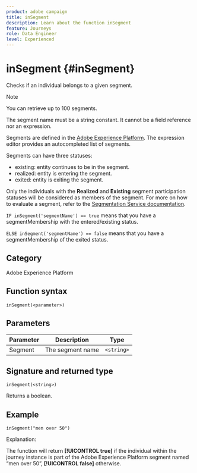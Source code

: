 ```yaml
---
product: adobe campaign
title: inSegment
description: Learn about the function inSegment
feature: Journeys
role: Data Engineer
level: Experienced
---
```

# inSegment {#inSegment}

Checks if an individual belongs to a given segment.

>[!NOTE]
>
>You can retrieve up to 100 segments.

The segment name must be a string constant. It cannot be a field reference nor an expression.

Segments are defined in the [Adobe Experience Platform](https://platform.adobe.com/segment/overview). The expression editor provides an autocompleted list of segments.

Segments can have three statuses:

* existing: entity continues to be in the segment.
* realized: entity is entering the segment.
* exited: entity is exiting the segment.

Only the individuals with the **Realized** and **Existing** segment participation statuses will be considered as members of the segment. For more on how to evaluate a segment, refer to the [Segmentation Service documentation](https://experienceleague.adobe.com/docs/experience-platform/segmentation/tutorials/evaluate-a-segment.html?lang=en#interpret-segment-results). 

`IF inSegment('segmentName') == true` means that you have a segmentMembership with the entered/existing status.

`ELSE inSegment('segmentName') == false` means that you have a segmentMembership of the exited status.

## Category

Adobe Experience Platform

## Function syntax

`inSegment(<parameter>)`

## Parameters

|Parameter|Description|Type|
|--- |--- |--- |
|Segment|The segment name |`<string>`|

## Signature and returned type

`inSegment(<string>)`

Returns a boolean.

## Example

`inSegment("men over 50")`

Explanation:

The function will return **[!UICONTROL true]** if the individual within the journey instance is part of the Adobe Experience Platform segment named “men over 50”, **[!UICONTROL false]** otherwise.
